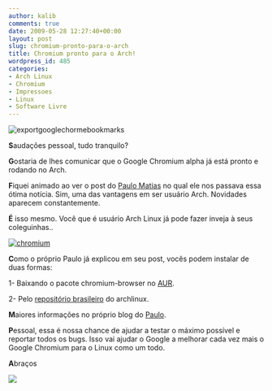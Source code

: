 ```yaml
---
author: kalib
comments: true
date: 2009-05-28 12:27:40+00:00
layout: post
slug: chromium-pronto-para-o-arch
title: Chromium pronto para o Arch!
wordpress_id: 485
categories:
- Arch Linux
- Chromium
- Impressoes
- Linux
- Software Livre
---
```


![exportgooglechormebookmarks](http://marcelocavalcante.net/portal/wp-content/uploads/2009/05/exportgooglechormebookmarks-300x260.png)



**S**audações pessoal, tudo tranquilo?

**G**ostaria de lhes comunicar que o Google Chromium alpha já está pronto e rodando no Arch.

**F**iquei animado ao ver o post do [Paulo Matias](http://matias.archlinux-br.org/archives/736) no qual ele nos passava essa ótima notícia. Sim, uma das vantagens em ser usuário Arch. Novidades aparecem constantemente.

**É** isso mesmo. Você que é usuário Arch Linux já pode fazer inveja à seus coleguinhas..


[![chromium](http://marcelocavalcante.net/portal/wp-content/uploads/2009/05/chromium-300x187.png)](http://marcelocavalcante.net/portal/wp-content/uploads/2009/05/chromium.png)



**C**omo o próprio Paulo já explicou em seu post, vocês podem instalar de duas formas:

1- Baixando o pacote chromium-browser no [AUR](http://aur.archlinux.org/packages.php?ID=24266).

2- Pelo [repositório brasileiro](http://www.vivaolinux.com.br/dica/Adicionando-o-repositorio-brasileiro-no-ArchLinux) do archlinux.

**M**aiores informações no próprio blog do [Paulo](http://matias.archlinux-br.org/archives/736).

**P**essoal, essa é nossa chance de ajudar a testar o máximo possível e reportar todos os bugs. Isso vai ajudar o Google a melhorar cada vez mais o Google Chromium para o Linux como um todo.

**A**braços


![](http://www.marcelocavalcante.net/portal/imgs/userbar.gif)





